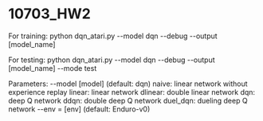 # 10703_HW2

For training: 
python dqn_atari.py --model dqn --debug --output [model_name]

For testing:
python dqn_atari.py --model dqn --debug --output [model_name] --mode test

Parameters: 
--model [model] (default: dqn)
          naive: linear network without experience replay
          linear: linear network
          dlinear: double linear network
          dqn: deep Q network
          ddqn: double deep Q network
          duel_dqn: dueling deep Q network
--env = [env] (default: Enduro-v0)
